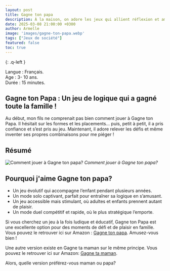 ```yaml
---
layout: post
title: Gagne ton papa
description: À la maison, on adore les jeux qui allient réflexion et amusement. Gagne ton Papa a tout de suite conquis toute la famille avec ses défis de logique accessibles dès 3 ans. Solo ou en duel, il promet des moments de jeu captivants ! Découvrez pourquoi il est devenu un de nos favoris.
date: 2025-03-08 21:00:00 +0300
author: Armelle
image: 'images/gagne-ton-papa.webp'
tags: ["Jeux de société"]
featured: false
toc: true
---
```


{: .q-left }

Langue : Français.     
Age : 3- 10 ans.  
Durée : 15 minutes.

## Gagne ton Papa : Un jeu de logique qui a gagné toute la famille !

Au début, mon fils ne comprenait pas bien comment jouer à Gagne ton Papa. Il hésitait sur les formes et les placements… puis, petit à petit, il a pris confiance et s’est pris au jeu. Maintenant, il adore relever les défis et même inventer ses propres combinaisons pour me piéger !

## Résumé

![Comment jouer à Gagne ton papa?]({{site.baseurl}}/images/gagne-ton-papa-back.webp)
*Comment jouer à Gagne ton papa?*

## Pourquoi j'aime Gagne ton papa?

- Un jeu évolutif qui accompagne l’enfant pendant plusieurs années.
- Un mode solo captivant, parfait pour entraîner sa logique en s’amusant.
- Un jeu accessible mais stimulant, où adultes et enfants prennent autant de plaisir.
- Un mode duel compétitif et rapide, où le plus stratégique l’emporte.

Si vous cherchez un jeu à la fois ludique et éducatif, Gagne ton Papa est une excellente option pour des moments de défi et de plaisir en famille. Vous pouvez le retrouver ici  sur Amazon : [Gagne ton papa](https://amzn.to/41MXEtq). Amusez-vous bien !

Une autre version existe en Gagne ta maman sur le même principe. Vous pouvez le retrouver ici sur Amazon: [Gagne ta maman](https://amzn.to/4hwgTx5). 

Alors, quelle version préférez-vous maman ou papa?





 
